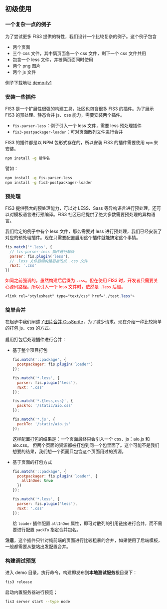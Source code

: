 ## 初级使用

### 一个复杂一点的例子

为了尝试更多 FIS3 提供的特性，我们设计一个比较复杂的例子。这个例子包含

- 两个页面
- 三个 css 文件，其中俩页面各一个 css 文件，剩下一个 css 文件共用
- 包含一个 less 文件，并被俩页面同时使用
- 两个 png 图片
- 两个 js 文件

例子下载地址 [demo-lv1](https://github.com/fex-team/fis3/blob/dev/doc/demo/demo-lv1.tar.gz)

### 安装一些插件

FIS3 是一个扩展性很强的构建工具，社区也包含很多 FIS3 的插件。为了展示 FIS3 的预处理、静态合并 js、css 能力，需要安装两个插件。

- `fis-parser-less`：例子引入一个 less 文件，需要 less 预处理插件
- `fis3-postpackager-loader`：可对页面散列文件进行合并

FIS3 的插件都是以 NPM 包形式存在的，所以安装 FIS3 的插件需要使用 `npm` 来安装。

```bash
npm install -g 插件名
```
譬如：

```bash
npm install -g fis-parser-less
npm install -g fis3-postpackager-loader
```

### 预处理

FIS3 提供强大的预处理能力，可以对 LESS、Sass 等异构语言进行预处理，还可以对模板语言进行预编译。FIS3 社区已经提供了绝大多数需要预处理的异构语言。

我们给定的例子中有个 less 文件，那么需要对 less 进行预处理，我们已经安装了对应的预处理插件。现在只需要配置启用这个插件就能搞定这个事情。

```js
fis.match('*.less', {
  // fis-parser-less 插件进行解析
  parser: fis.plugin('less'),
  // .less 文件后缀构建后被改成 .css 文件
  rExt: '.css'
})
```

<font color="red">如同之前强调的，虽然构建后后缀为 `.css`。但在使用 FIS3 时，开发者只需要关心源码路径。所以引入一个 less 文件时，依然是 `.less` 后缀。</font>

```css
<link rel="stylesheet" type="text/css" href="./test.less">
```

### 简单合并

在起步中我们阐述了[图片合并 CssSprite](./beginning/release.md#CssSprite图片合并)，为了减少请求。现在介绍一种比较简单的打包 js、css 的方式。
<br>
<br>
启用打包后处理插件进行合并：

- 基于整个项目打包

  ```js
  fis.match('::package', {
    postpackager: fis.plugin('loader')
  });

  fis.match('*.less', {
    parser: fis.plugin('less'),
    rExt: '.css'
  });

  fis.match('*.{less,css}', {
    packTo: '/static/aio.css'
  });

  fis.match('*.js', {
    packTo: '/static/aio.js'
  });
  ```

  这样配置打包的结果是：一个页面最终只会引入一个 css、js：aio.js 和 aio.css。
  但两个页面的资源都被打包到同一个包里面了。这个可能不是我们想要的结果，我们想一个页面只包含这个页面用过的资源。

- 基于页面的打包方式

  ```js
  fis.match('::package', {
    postpackager: fis.plugin('loader', {
      allInOne: true
    })
  });

  fis.match('*.less', {
    parser: fis.plugin('less'),
    rExt: '.css'
  });
  ```

  给 `loader` 插件配置 `allInOne` 属性，即可对散列的引用链接进行合并，而不需要进行配置 `packTo` 指定合并包名。

**注意**，这个插件只针对纯前端的页面进行比较粗暴的合并，如果使用了后端模板，一般都需要从整站出发配置合并。

### 构建调试预览

进入 demo 目录，执行命令，构建即发布到**本地测试服务**根目录下：

```bash
fis3 release
```

启动内置服务器进行预览；

```bash
fis3 server start --type node
```
